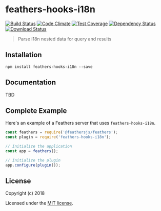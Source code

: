 # feathers-hooks-i18n

[![Build Status](https://travis-ci.org/mattchewone/feathers-hooks-i18n.png?branch=master)](https://travis-ci.org/mattchewone/feathers-hooks-i18n)
[![Code Climate](https://codeclimate.com/github/mattchewone/feathers-hooks-i18n/badges/gpa.svg)](https://codeclimate.com/github/mattchewone/feathers-hooks-i18n)
[![Test Coverage](https://codeclimate.com/github/mattchewone/feathers-hooks-i18n/badges/coverage.svg)](https://codeclimate.com/github/mattchewone/feathers-hooks-i18n/coverage)
[![Dependency Status](https://img.shields.io/david/mattchewone/feathers-hooks-i18n.svg?style=flat-square)](https://david-dm.org/mattchewone/feathers-hooks-i18n)
[![Download Status](https://img.shields.io/npm/dm/feathers-hooks-i18n.svg?style=flat-square)](https://www.npmjs.com/package/feathers-hooks-i18n)

> Parse i18n nested data for query and results

## Installation

```
npm install feathers-hooks-i18n --save
```

## Documentation

TBD

## Complete Example

Here's an example of a Feathers server that uses `feathers-hooks-i18n`. 

```js
const feathers = require('@feathersjs/feathers');
const plugin = require('feathers-hooks-i18n');

// Initialize the application
const app = feathers();

// Initialize the plugin
app.configure(plugin());
```

## License

Copyright (c) 2018

Licensed under the [MIT license](LICENSE).
